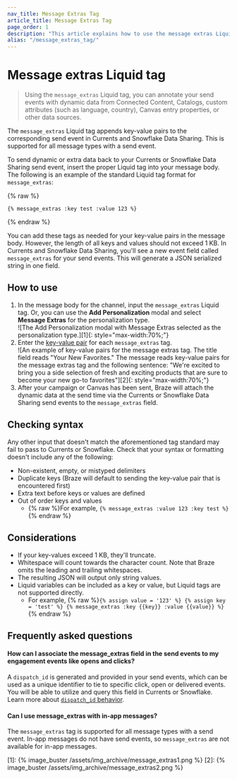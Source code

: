 ```yaml
---
nav_title: Message Extras Tag
article_title: Message Extras Tag
page_order: 1
description: "This article explains how to use the message extras Liquid tag and how to check for syntax."
alias: "/message_extras_tag/"
---
```


# Message extras Liquid tag

> Using the `message_extras` Liquid tag, you can annotate your send events with dynamic data from Connected Content, Catalogs, custom attributes (such as language, country), Canvas entry properties, or other data sources. 

The `message_extras` Liquid tag appends key-value pairs to the corresponding send event in Currents and Snowflake Data Sharing. This is supported for all message types with a send event.

To send dynamic or extra data back to your Currents or Snowflake Data Sharing send event, insert the proper Liquid tag into your message body. The following is an example of the standard Liquid tag format for `message_extras`: 

{% raw %}
```
{% message_extras :key test :value 123 %}
```
{% endraw %}

You can add these tags as needed for your key-value pairs in the message body. However, the length of all keys and values should not exceed 1&nbsp;KB. In Currents and Snowflake Data Sharing, you'll see a new event field called `message_extras` for your send events. This will generate a JSON serialized string in one field. 

## How to use

1. In the message body for the channel, input the `message_extras` Liquid tag. Or, you can use the **Add Personalization** modal and select **Message Extras** for the personalization type. <br>![The Add Personalization modal with Message Extras selected as the personalization type.][1]{: style="max-width:70%;"}
2. Enter the [key-value pair]({{site.baseurl}}/user_guide/personalization_and_dynamic_content/key_value_pairs/) for each `message_extras` tag. <br>![An example of key-value pairs for the message extras tag. The title field reads "Your New Favorites." The message reads key-value pairs for the message extras tag and the following sentence: "We're excited to bring you a side selection of fresh and exciting products that are sure to become your new go-to favorites"][2]{: style="max-width:70%;"}
3. After your campaign or Canvas has been sent, Braze will attach the dynamic data at the send time via the Currents or Snowflake Data Sharing send events to the `message_extras` field.

## Checking syntax

Any other input that doesn't match the aforementioned tag standard may fail to pass to Currents or Snowflake. Check that your syntax or formatting doesn't include any of the following:

- Non-existent, empty, or mistyped delimiters
- Duplicate keys (Braze will default to sending the key-value pair that is encountered first)
- Extra text before keys or values are defined
- Out of order keys and values 
  - {% raw %}For example, ```{% message_extras :value 123 :key test %}```{% endraw %}

## Considerations

- If your key-values exceed 1&nbsp;KB, they'll truncate. 
- Whitespace will count towards the character count. Note that Braze omits the leading and trailing whitespaces.
- The resulting JSON will output only string values.
- Liquid variables can be included as a key or value, but Liquid tags are not supported directly. 
  - For example, {% raw %}```{% assign value = '123' %} {% assign key = 'test' %} {% message_extras :key {{key}} :value {{value}} %}```{% endraw %}

## Frequently asked questions

#### How can I associate the message_extras field in the send events to my engagement events like opens and clicks? 

A `dispatch_id` is generated and provided in your send events, which can be used as a unique identifier to tie to specific click, open or delivered events. You will be able to utilize and query this field in Currents or Snowflake. Learn more about [`dispatch_id` behavior]({{site.baseurl}}/help/help_articles/data/dispatch_id/).

#### Can I use message_extras with in-app messages?

The `message_extras` tag is supported for all message types with a send event. In-app messages do not have send events, so `message_extras` are not available for in-app messages.

[1]: {% image_buster /assets/img_archive/message_extras1.png %}
[2]: {% image_buster /assets/img_archive/message_extras2.png %}
